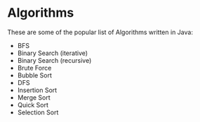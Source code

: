 # Algorithms
These are some of the popular list of Algorithms written in Java:
<ul>
  <li>BFS</li>
  <li>Binary Search (iterative)</li>
  <li>Binary Search (recursive)</li>
  <li>Brute Force</li>
  <li>Bubble Sort</li>
  <li>DFS</li>
  <li>Insertion Sort</li>
  <li>Merge Sort</li>
  <li>Quick Sort</li>
  <li>Selection Sort</li>
</ul>
